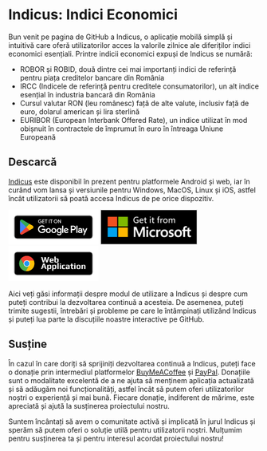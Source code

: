 # Indicus: Indici Economici

Bun venit pe pagina de GitHub a Indicus, o aplicație mobilă simplă și intuitivă care oferă utilizatorilor acces la valorile zilnice ale diferiților indici economici esențiali. Printre indicii economici expuși de Indicus se numără:

- ROBOR și ROBID, două dintre cei mai importanți indici de referință pentru piața creditelor bancare din România
- IRCC (Indicele de referință pentru creditele consumatorilor), un alt indice esențial în industria bancară din România
- Cursul valutar RON (leu românesc) față de alte valute, inclusiv față de euro, dolarul american și lira sterlină
- EURIBOR (European Interbank Offered Rate), un indice utilizat în mod obișnuit în contractele de împrumut în euro în întreaga Uniune Europeană

## Descarcă

[Indicus](https://indicus.ro/) este disponibil în prezent pentru platformele Android și web, iar în curând vom lansa și versiunile pentru Windows, MacOS, Linux și iOS, astfel încât utilizatorii să poată accesa Indicus de pe orice dispozitiv.

<a href="https://play.google.com/store/apps/details?id=ro.indicus" target="_new"><img src="https://raw.githubusercontent.com/indicus-app/.github/main/google-play-badge.png" alt="Play Store" height="70" /></a> <a href="https://apps.microsoft.com/store/detail/indicus-romanian-economic-indices/9NZFT1PSXTRX" target="_new"><img src="https://raw.githubusercontent.com/indicus-app/.github/main/windows-store-badge.png" alt="Windows Store" height="70" /></a> <a href="https://web.indicus.ro/#/" target="_new"><img src="https://raw.githubusercontent.com/indicus-app/.github/main/web-badge.png" alt="Web" height="70" /></a>


Aici veți găsi informații despre modul de utilizare a Indicus și despre cum puteți contribui la dezvoltarea continuă a acesteia. De asemenea, puteți trimite sugestii, întrebări și probleme pe care le întâmpinați utilizând Indicus și puteți lua parte la discuțiile noastre interactive pe GitHub.

## Susține

În cazul în care doriți să sprijiniți dezvoltarea continuă a Indicus, puteți face o donație prin intermediul platformelor [BuyMeACoffee](https://www.buymeacoffee.com/indicus.app) și [PayPal](https://www.paypal.com/donate/?business=A3ALDLS356T6Q&no_recurring=0&item_name=Ajut%C4%83+aplica%C8%9Bia+Indicus+s%C4%83+devin%C4%83+mai+bun%C4%83.&currency_code=EUR). Donațiile sunt o modalitate excelentă de a ne ajuta să menținem aplicația actualizată și să adăugăm noi funcționalități, astfel încât să putem oferi utilizatorilor noștri o experiență și mai bună. Fiecare donație, indiferent de mărime, este apreciată și ajută la susținerea proiectului nostru.

Suntem încântați să avem o comunitate activă și implicată în jurul Indicus și sperăm să putem oferi o soluție utilă pentru utilizatorii noștri. Mulțumim pentru susținerea ta și pentru interesul acordat proiectului nostru!
